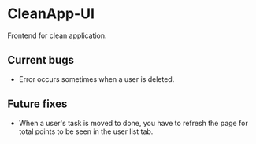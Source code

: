 # CleanApp-UI
Frontend for clean application.

## Current bugs
- Error occurs sometimes when a user is deleted.

## Future fixes
- When a user's task is moved to done, you have to refresh the page for total points to be seen in the user list tab.



